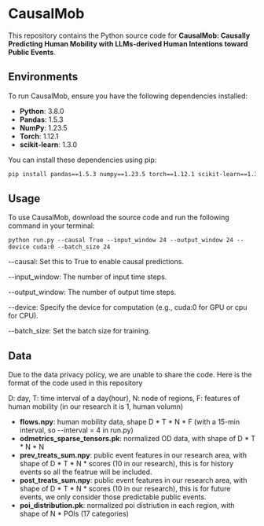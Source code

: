 # CausalMob

This repository contains the Python source code for **CausalMob: Causally Predicting Human Mobility with LLMs-derived Human Intentions toward Public Events**.

## Environments

To run CausalMob, ensure you have the following dependencies installed:

- **Python**: 3.8.0 
- **Pandas**: 1.5.3
- **NumPy**: 1.23.5
- **Torch**: 1.12.1
- **scikit-learn**: 1.3.0

You can install these dependencies using pip:

```sh
pip install pandas==1.5.3 numpy==1.23.5 torch==1.12.1 scikit-learn==1.3.0
```


## Usage

To use CausalMob, download the source code and run the following command in your terminal:

```
python run.py --causal True --input_window 24 --output_window 24 --device cuda:0 --batch_size 24
```

--causal: Set this to True to enable causal predictions.

--input_window: The number of input time steps.

--output_window: The number of output time steps.

--device: Specify the device for computation (e.g., cuda:0 for GPU or cpu for CPU).

--batch_size: Set the batch size for training.

## Data

Due to the data privacy policy, we are unable to share the code. Here is the format of the code used in this repository

D: day, T: time interval of a day(hour), N: node of regions, F: features of human mobility (in our research it is 1, human volumn)

- **flows.npy**: human mobility data, shape D * T * N * F (with a 15-min interval, so --interval = 4 in run.py)
- **odmetrics_sparse_tensors.pk**: normalized OD data, with shape of D * T * N * N
- **prev_treats_sum.npy**: public event features in our research area, with shape of D * T * N * scores (10 in our research), this is for history events so all the featrue will be included.
- **post_treats_sum.npy**: public event features in our research area, with shape of D * T * N * scores (10 in our research), this is for future events, we only consider those predictable public events.
- **poi_distribution.pk**: normalized poi distriution in each region, with shape of N * POIs (17 categories)
